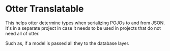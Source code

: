 # Otter Translatable

This helps otter determine types when serializing POJOs to and from JSON.
It's in a separate project in case it needs to be used in projects that do
not need all of otter. 

Such as, if a model is passed all they to the database layer.